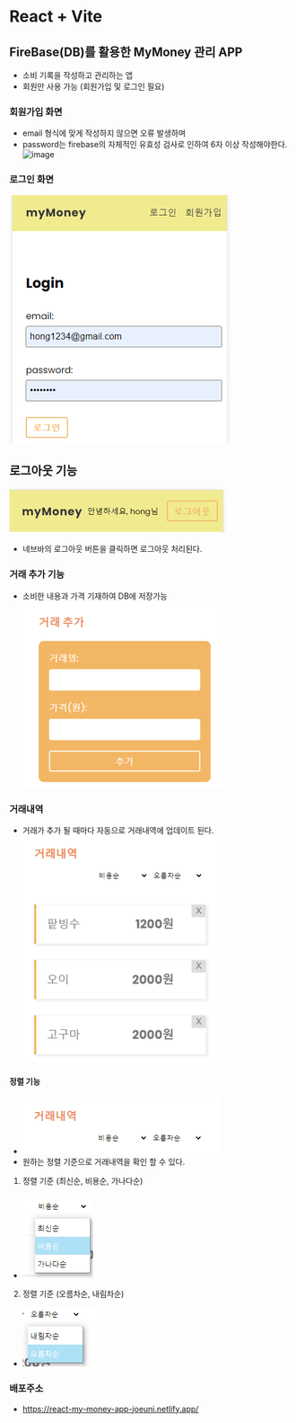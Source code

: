 # React + Vite

## FireBase(DB)를 활용한 MyMoney 관리 APP

- 소비 기록을 작성하고 관리하는 앱
- 회원만 사용 가능 (회원가입 및 로그인 필요)

### 회원가입 화면

- email 형식에 맞게 작성하지 않으면 오류 발생하며
- password는 firebase의 자체적인 유효성 검사로 인하여 6자 이상 작성해야한다.
  ![image](https://github.com/joeuni-ex/React_MyMoney/assets/141595215/39dbab9b-b7be-470d-8740-009debc24cf1)


### 로그인 화면

![Alt text](image-1.png)

## 로그아웃 기능

![Alt text](image-7.png)

- 네브바의 로그아웃 버튼을 클릭하면 로그아웃 처리된다.

### 거래 추가 기능

- 소비한 내용과 가격 기재하여 DB에 저장가능
  ![Alt text](image-2.png)

### 거래내역

- 거래가 추가 될 때마다 자동으로 거래내역에 업데이트 된다.
  ![Alt text](image-3.png)

#### 정렬 기능

- ![Alt text](image-4.png)
- 원하는 정렬 기준으로 거래내역을 확인 할 수 있다.

1.  정렬 기준 (최신순, 비용순, 가나다순)

- ![Alt text](image-5.png)

2.  정렬 기준 (오름차순, 내림차순)

- ![Alt text](image-6.png)

### 배포주소

- https://react-my-money-app-joeuni.netlify.app/
